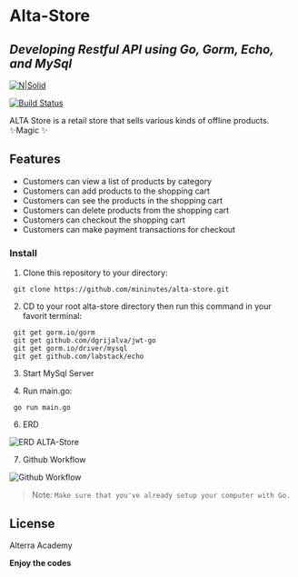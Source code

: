 # Alta-Store

## _Developing Restful API using Go, Gorm, Echo, and MySql_

[![N|Solid](https://cldup.com/dTxpPi9lDf.thumb.png)](https://nodesource.com/products/nsolid)

[![Build Status](https://travis-ci.org/joemccann/dillinger.svg?branch=master)](https://travis-ci.org/joemccann/dillinger:)

ALTA Store is a retail store that sells various kinds of offline products.
 ✨Magic ✨
## Features
- Customers can view a list of products by category
- Customers can add products to the shopping cart
- Customers can see the products in the shopping cart
- Customers can delete products from the shopping cart
- Customers can checkout the shopping cart
- Customers can make payment transactions for checkout 

### Install
1. Clone this repository to your directory:
```
 git clone https://github.com/mininutes/alta-store.git
```
2. CD to your root alta-store directory then run this command in your favorit terminal:
```
 git get gorm.io/gorm
 git get github.com/dgrijalva/jwt-go
 git get gorm.io/driver/mysql
 git get github.com/labstack/echo
```
3. Start MySql Server

5. Run main.go:
```	
 go run main.go
```
6. ERD

 ![ERD ALTA-Store](https://raw.githubusercontent.com/mininutes/alta-store/products/img/erd.jpg)

7. Github Workflow

 ![Github Workflow](https://raw.githubusercontent.com/mininutes/alta-store/products/img/git_workflow.jpg)

> Note: `Make sure that you've already setup your computer with Go.`
## License
Alterra Academy

**Enjoy the codes**

